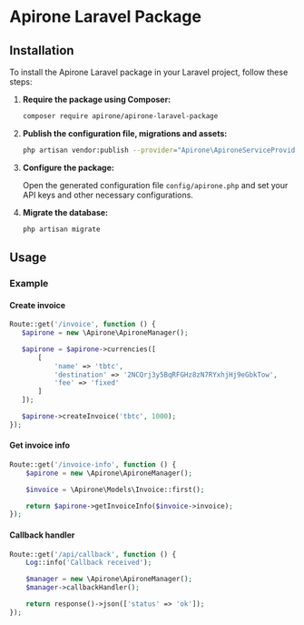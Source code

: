 # Apirone Laravel Package

## Installation

To install the Apirone Laravel package in your Laravel project, follow these steps:

1. **Require the package using Composer:**

    ```bash
    composer require apirone/apirone-laravel-package
    ```

2. **Publish the configuration file, migrations and assets:**

    ```bash
    php artisan vendor:publish --provider="Apirone\ApironeServiceProvider"
    ```

3. **Configure the package:**

   Open the generated configuration file `config/apirone.php` and set your API keys and other necessary configurations.
4. **Migrate the database:**

    ```bash
    php artisan migrate
    ```

## Usage

### Example

#### Create invoice

```php
Route::get('/invoice', function () {
   $apirone = new \Apirone\ApironeManager();

   $apirone = $apirone->currencies([
       [
           'name' => 'tbtc',
           'destination' => '2NCQrj3y5BqRFGHz8zN7RYxhjHj9eGbkTow',
           'fee' => 'fixed'
       ]
   ]);

   $apirone->createInvoice('tbtc', 1000);
});
```
#### Get invoice info
```php
Route::get('/invoice-info', function () {
    $apirone = new \Apirone\ApironeManager();

    $invoice = \Apirone\Models\Invoice::first();

    return $apirone->getInvoiceInfo($invoice->invoice);
});
```

#### Callback handler
```php
Route::get('/api/callback', function () {
    Log::info('Callback received');

    $manager = new \Apirone\ApironeManager();
    $manager->callbackHandler();

    return response()->json(['status' => 'ok']);
});
```
